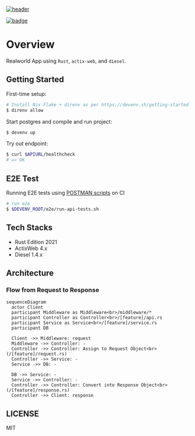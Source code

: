 <a href="https://github.com/snamiki1212/realworld-v1-rust-actix-web-diesel"><img src="https://user-images.githubusercontent.com/26793088/168470794-337f3e7f-9c94-4cae-9505-1684b3251de5.png" alt="header"></a>

<a href="https://github.com/snamiki1212/realworld-v1-rust-actix-web-diesel/actions?query=branch%3Amain"><img src="https://github.com/snamiki1212/realworld-v1-rust-actix-web-diesel/actions/workflows/ci.yml/badge.svg?branch=main" alt="badge" /></a>

# Overview

Realworld App using `Rust`, `actix-web`, and `diesel`.

## Getting Started

  
First-time setup:
```zsh
# Install Nix Flake + direnv as per https://devenv.sh/getting-started
$ direnv allow
```

Start postgres and compile and run project:
```zsh
$ devenv up
```

Try out endpoint:
```zsh
$ curl $APIURL/healthcheck
# => OK
```

## E2E Test

Running E2E tests using [POSTMAN scripts](https://github.com/gothinkster/realworld/tree/main/api) on CI

```zsh
# run e2e
$ $DEVENV_ROOT/e2e/run-api-tests.sh
```

## Tech Stacks

- Rust Edition 2021
- ActixWeb 4.x
- Diesel 1.4.x

## Architecture

### Flow from Request to Response

```mermaid
sequenceDiagram
  actor Client
  participant Middleware as Middleware<br>/middleware/*
  participant Controller as Controller<br>/[feature]/api.rs
  participant Service as Service<br>/[feature]/service.rs
  participant DB

  Client ->> Middleware: request
  Middleware ->> Controller: -
  Controller ->> Controller: Assign to Request Object<br>(/[feature]/request.rs)
  Controller ->> Service: -
  Service ->> DB: -

  DB ->> Service: -
  Service ->> Controller: -
  Controller ->> Controller: Convert into Response Object<br>(/[feature]/response.rs)
  Controller ->> Client: response
```

## LICENSE

MIT
